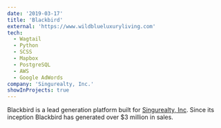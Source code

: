 ```yaml
---
date: '2019-03-17'
title: 'Blackbird'
external: 'https://www.wildblueluxuryliving.com'
tech:
  - Wagtail
  - Python
  - SCSS
  - Mapbox
  - PostgreSQL
  - AWS
  - Google AdWords
company: 'Singurealty, Inc.'
showInProjects: true
---
```


Blackbird is a lead generation platform built for [Singurealty, Inc](https://www.singurealty.com). Since its inception Blackbird has generated over \$3 million in sales.

